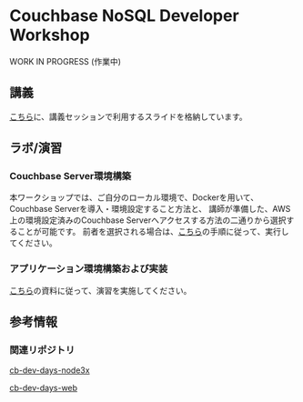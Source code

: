 # Couchbase NoSQL Developer Workshop

WORK IN PROGRESS (作業中)

## 講義
[こちら](./slides)に、講義セッションで利用するスライドを格納しています。

## ラボ/演習

### Couchbase Server環境構築

本ワークショップでは、ご自分のローカル環境で、Dockerを用いて、Couchbase Serverを導入・環境設定すること方法と、
講師が準備した、AWS上の環境設定済みのCouchbase Serverへアクセスする方法の二通りから選択することが可能です。
前者を選択される場合は、[こちら](./docs)の手順に従って、実行してください。

### アプリケーション環境構築および実装

[こちら](./labs)の資料に従って、演習を実施してください。

## 参考情報
### 関連リポジトリ
[cb-dev-days-node3x](https://github.com/YoshiyukiKono/cb-dev-days-node3x)

[cb-dev-days-web](https://github.com/YoshiyukiKono/cb-dev-days-web)
